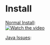 # Install
[Normal Install](https://github.com/Pxzlzz/TLauncher/releases/tag/1.5):
</br>
[![Watch the video](http://i3.ytimg.com/vi/Xh22HQOuqZM/hqdefault.jpg)](https://www.youtube.com/watch?v=Xh22HQOuqZM)

[Java Issues](https://github.com/Pxzlzz/TLauncher/releases/tag/1.5.1):
